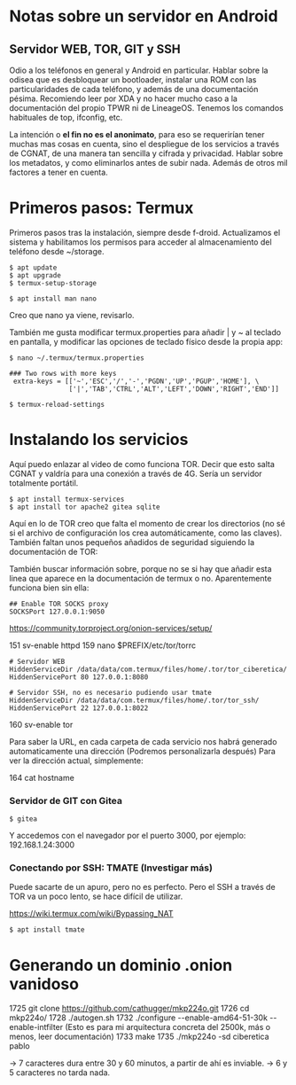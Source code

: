 # Notas sobre un servidor en Android
## Servidor WEB, TOR, GIT y SSH

Odio a los teléfonos en general y Android en particular. Hablar sobre la odisea que es desbloquear un bootloader, instalar una ROM con las particularidades de cada teléfono, y además de una documentación pésima. Recomiendo leer por XDA y no hacer mucho caso a la documentación del propio TPWR ni de LineageOS. Tenemos los comandos habituales de top, ifconfig, etc.

La intención o __el fin no es el anonimato__, para eso se requerirían tener muchas mas cosas en cuenta, sino el despliegue de los servicios a través de CGNAT, de una manera tan sencilla y cifrada y privacidad. Hablar sobre los metadatos, y como eliminarlos antes de subir nada. Además de otros mil factores a tener en cuenta.

# Primeros pasos: Termux

Primeros pasos tras la instalación, siempre desde f-droid. Actualizamos el sistema y habilitamos los permisos para acceder al almacenamiento del teléfono desde ~/storage.

	$ apt update 
	$ apt upgrade
	$ termux-setup-storage
	
	$ apt install man nano
 
Creo que nano ya viene, revisarlo.
 
También me gusta modificar termux.properties para añadir | y ~ al teclado en pantalla, y modificar las opciones de teclado físico desde la propia app:

	$ nano ~/.termux/termux.properties

~~~
### Two rows with more keys
 extra-keys = [['~','ESC','/','-','PGDN','UP','PGUP','HOME'], \
               ['|','TAB','CTRL','ALT','LEFT','DOWN','RIGHT','END']]
~~~

	$ termux-reload-settings


# Instalando los servicios

Aquí puedo enlazar al video de como funciona TOR. Decir que esto salta CGNAT y valdría para una conexión a través de 4G. Sería un servidor totalmente portátil.

	$ apt install termux-services
	$ apt install tor apache2 gitea sqlite

Aquí en lo de TOR creo que falta el momento de crear los directorios (no sé si el archivo de configuración los crea automáticamente, como las claves). También faltan unos pequeños añadidos de seguridad siguiendo la documentación de TOR:

También buscar información sobre, porque no se si hay que añadir esta linea que aparece en la documentación de termux o no. Aparentemente funciona bien sin ella:

~~~
## Enable TOR SOCKS proxy
SOCKSPort 127.0.0.1:9050
~~~

https://community.torproject.org/onion-services/setup/

  151  sv-enable httpd
  159  nano $PREFIX/etc/tor/torrc 

~~~
# Servidor WEB
HiddenServiceDir /data/data/com.termux/files/home/.tor/tor_ciberetica/
HiddenServicePort 80 127.0.0.1:8080

# Servidor SSH, no es necesario pudiendo usar tmate
HiddenServiceDir /data/data/com.termux/files/home/.tor/tor_ssh/
HiddenServicePort 22 127.0.0.1:8022
~~~

  160  sv-enable tor

Para saber la URL, en cada carpeta de cada servicio nos habrá generado automaticamente una dirección (Podremos personalizarla después) Para ver la dirección actual, simplemente:

  164  cat hostname 


### Servidor de GIT con Gitea

	$ gitea
	
Y accedemos con el navegador por el puerto 3000, por ejemplo: 192.168.1.24:3000




### Conectando por SSH: TMATE (Investigar más)

Puede sacarte de un apuro, pero no es perfecto. Pero el SSH a través de TOR va un poco lento, se hace difícil de utilizar.

https://wiki.termux.com/wiki/Bypassing_NAT

	$ apt install tmate


# Generando un dominio .onion vanidoso
 
 1725  git clone https://github.com/cathugger/mkp224o.git
 1726  cd mkp224o/
 1728  ./autogen.sh 
 1732  ./configure --enable-amd64-51-30k --enable-intfilter
(Esto es para mi arquitectura concreta del 2500k, más o menos, leer documentación)
 1733  make
 1735  ./mkp224o -sd ciberetica pablo

  ->  7 caracteres dura entre 30 y 60 minutos, a partir de ahí es inviable.
  ->  6 y 5 caracteres no tarda nada.



